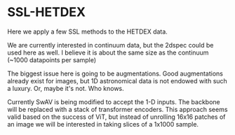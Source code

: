 # SSL-HETDEX
Here we apply a few SSL methods to the HETDEX data. 

We are currently interested in continuum data, 
but the 2dspec could be used here as well. I believe it is about the same size as the continuum (~1000 datapoints per sample)

The biggest issue here is going to be augmentations. Good augmentations already exist for images, but 1D astronomical data is not endowed with such a luxury.
Or, maybe it's not. Who knows.

Currently SwAV is being modified to accept the 1-D inputs. 
The backbone will be replaced with a stack of transformer encoders.
This approach seems valid based on the success of ViT, 
but instead of unrolling 16x16 patches of an image we will be interested in taking slices of a 1x1000 sample.
